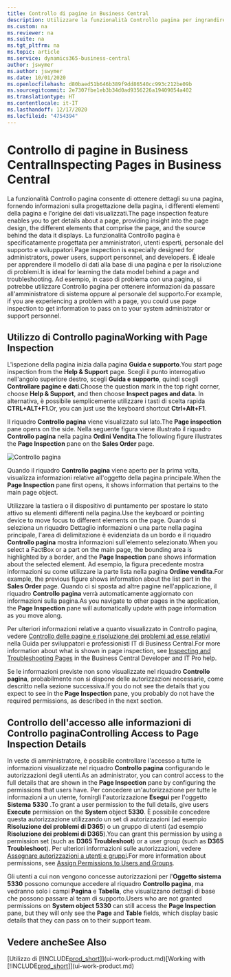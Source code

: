 ```yaml
---
title: Controllo di pagine in Business Central
description: Utilizzare la funzionalità Controllo pagina per ingrandire i dettagli sulla progettazione della pagina e sull'origine dei dati. Controllo pagina è ideale per la risoluzione dei problemi relativi ai dati.
ms.custom: na
ms.reviewer: na
ms.suite: na
ms.tgt_pltfrm: na
ms.topic: article
ms.service: dynamics365-business-central
author: jswymer
ms.author: jswymer
ms.date: 10/01/2020
ms.openlocfilehash: d80baed51b646b389f9dd86540cc993c212be09b
ms.sourcegitcommit: 2e7307fbe1eb3b34d0ad9356226a19409054a402
ms.translationtype: HT
ms.contentlocale: it-IT
ms.lasthandoff: 12/17/2020
ms.locfileid: "4754394"
---
```

# <a name="inspecting-pages-in-business-central"></a><span data-ttu-id="54e57-104">Controllo di pagine in Business Central</span><span class="sxs-lookup"><span data-stu-id="54e57-104">Inspecting Pages in Business Central</span></span>

<span data-ttu-id="54e57-105">La funzionalità Controllo pagina consente di ottenere dettagli su una pagina, fornendo informazioni sulla progettazione della pagina, i differenti elementi della pagina e l'origine dei dati visualizzati.</span><span class="sxs-lookup"><span data-stu-id="54e57-105">The page inspection feature enables you to get details about a page, providing insight into the page design, the different elements that comprise the page, and the source behind the data it displays.</span></span> <span data-ttu-id="54e57-106">La funzionalità Controllo pagina è specificatamente progettata per amministratori, utenti esperti, personale del supporto e sviluppatori.</span><span class="sxs-lookup"><span data-stu-id="54e57-106">Page inspection is especially designed for administrators, power users, support personnel, and developers.</span></span> <span data-ttu-id="54e57-107">È ideale per apprendere il modello di dati alla base di una pagina e per la risoluzione di problemi.</span><span class="sxs-lookup"><span data-stu-id="54e57-107">It is ideal for learning the data model behind a page and troubleshooting.</span></span> <span data-ttu-id="54e57-108">Ad esempio, in caso di problema con una pagina, si potrebbe utilizzare Controllo pagina per ottenere informazioni da passare all'amministratore di sistema oppure al personale del supporto.</span><span class="sxs-lookup"><span data-stu-id="54e57-108">For example, if you are experiencing a problem with a page, you could use page inspection to get information to pass on to your system administrator or support personnel.</span></span>

## <a name="working-with-page-inspection"></a><span data-ttu-id="54e57-109">Utilizzo di Controllo pagina</span><span class="sxs-lookup"><span data-stu-id="54e57-109">Working with Page Inspection</span></span>

<span data-ttu-id="54e57-110">L'ispezione della pagina inizia dalla pagina **Guida e supporto**.</span><span class="sxs-lookup"><span data-stu-id="54e57-110">You start page inspection from the **Help & Support** page.</span></span> <span data-ttu-id="54e57-111">Scegli il punto interrogativo nell'angolo superiore destro, scegli **Guida e supporto**, quindi scegli **Controllare pagine e dati**.</span><span class="sxs-lookup"><span data-stu-id="54e57-111">Choose the question mark in the top right corner, choose **Help & Support**, and then choose **Inspect pages and data**.</span></span> <span data-ttu-id="54e57-112">In alternativa, è possibile semplicemente utilizzare i tasti di scelta rapida **CTRL+ALT+F1**.</span><span class="sxs-lookup"><span data-stu-id="54e57-112">Or, you can just use the keyboard shortcut **Ctrl+Alt+F1**.</span></span>

<span data-ttu-id="54e57-113">Il riquadro **Controllo pagina** viene visualizzato sul lato.</span><span class="sxs-lookup"><span data-stu-id="54e57-113">The **Page inspection** pane opens on the side.</span></span> <span data-ttu-id="54e57-114">Nella seguente figura viene illustrato il riquadro **Controllo pagina** nella pagina **Ordini Vendita**.</span><span class="sxs-lookup"><span data-stu-id="54e57-114">The following figure illustrates the **Page Inspection** pane on the **Sales Order** page.</span></span>

![Controllo pagina](media/page-inspection-example.png)

<span data-ttu-id="54e57-116">Quando il riquadro **Controllo pagina** viene aperto per la prima volta, visualizza informazioni relative all'oggetto della pagina principale.</span><span class="sxs-lookup"><span data-stu-id="54e57-116">When the **Page Inspection** pane first opens, it shows information that pertains to the main page object.</span></span>

<span data-ttu-id="54e57-117">Utilizzare la tastiera o il dispositivo di puntamento per spostare lo stato attivo su elementi differenti nella pagina.</span><span class="sxs-lookup"><span data-stu-id="54e57-117">Use the keyboard or pointing device to move focus to different elements on the page.</span></span> <span data-ttu-id="54e57-118">Quando si seleziona un riquadro Dettaglio informazioni o una parte nella pagina principale, l'area di delimitazione è evidenziata da un bordo e il riquadro **Controllo pagina** mostra informazioni sull'elemento selezionato.</span><span class="sxs-lookup"><span data-stu-id="54e57-118">When you select a FactBox or a part on the main page, the bounding area is highlighted by a border, and the **Page Inspection** pane shows information about the selected element.</span></span> <span data-ttu-id="54e57-119">Ad esempio, la figura precedente mostra informazioni su come utilizzare la parte lista nella pagina **Ordine vendita**.</span><span class="sxs-lookup"><span data-stu-id="54e57-119">For example, the previous figure shows information about the list part in the **Sales Order** page.</span></span> <span data-ttu-id="54e57-120">Quando ci si sposta ad altre pagine nell'applicazione, il riquadro **Controllo pagina** verrà automaticamente aggiornato con informazioni sulla pagina.</span><span class="sxs-lookup"><span data-stu-id="54e57-120">As you navigate to other pages in the application, the **Page Inspection** pane will automatically update with page information as you move along.</span></span>

<span data-ttu-id="54e57-121">Per ulteriori informazioni relative a quanto visualizzato in Controllo pagina, vedere [Controllo delle pagine e risoluzione dei problemi ad esse relativi](/dynamics365/business-central/dev-itpro/developer/devenv-inspecting-pages) nella Guida per sviluppatori e professionisti IT di Business Central.</span><span class="sxs-lookup"><span data-stu-id="54e57-121">For more information about what is shown in page inspection, see [Inspecting and Troubleshooting Pages](/dynamics365/business-central/dev-itpro/developer/devenv-inspecting-pages) in the Business Central Developer and IT Pro help.</span></span>

<span data-ttu-id="54e57-122">Se le informazioni previste non sono visualizzate nel riquadro **Controllo pagina**, probabilmente non si dispone delle autorizzazioni necessarie, come descritto nella sezione successiva.</span><span class="sxs-lookup"><span data-stu-id="54e57-122">If you do not see the details that you expect to see in the **Page Inspection** pane, you probably do not have the required permissions, as described in the next section.</span></span>

## <a name="controlling-access-to-page-inspection-details"></a><span data-ttu-id="54e57-123">Controllo dell'accesso alle informazioni di Controllo pagina</span><span class="sxs-lookup"><span data-stu-id="54e57-123">Controlling Access to Page Inspection Details</span></span>

<span data-ttu-id="54e57-124">In veste di amministratore, è possibile controllare l'accesso a tutte le informazioni visualizzate nel riquadro **Controllo pagina** configurando le autorizzazioni degli utenti.</span><span class="sxs-lookup"><span data-stu-id="54e57-124">As an administrator, you can control access to the full details that are shown in the **Page Inspection** pane by configuring the permissions that users have.</span></span> <span data-ttu-id="54e57-125">Per concedere un'autorizzazione per tutte le informazioni a un utente, fornirgli l'autorizzazione **Esegui** per l'oggetto **Sistema** **5330** .</span><span class="sxs-lookup"><span data-stu-id="54e57-125">To grant a user permission to the full details, give users **Execute** permission on the **System** object **5330**.</span></span> <span data-ttu-id="54e57-126">È possibile concedere questa autorizzazione utilizzando un set di autorizzazioni (ad esempio **Risoluzione dei problemi di D365**) o un gruppo di utenti (ad esempio **Risoluzione dei problemi di D365**).</span><span class="sxs-lookup"><span data-stu-id="54e57-126">You can grant this permission by using a permission set (such as **D365 Troubleshoot**) or a user group (such as **D365 Troubleshoot**).</span></span> <span data-ttu-id="54e57-127">Per ulteriori informazioni sulle autorizzazioni, vedere [Assegnare autorizzazioni a utenti e gruppi](ui-define-granular-permissions.md).</span><span class="sxs-lookup"><span data-stu-id="54e57-127">For more information about permissions, see [Assign Permissions to Users and Groups](ui-define-granular-permissions.md).</span></span>

<span data-ttu-id="54e57-128">Gli utenti a cui non vengono concesse autorizzazioni per l'**Oggetto sistema 5330** possono comunque accedere al riquadro **Controllo pagina**, ma vedranno solo i campi **Pagina** e **Tabella**, che visualizzano dettagli di base che possono passare al team di supporto.</span><span class="sxs-lookup"><span data-stu-id="54e57-128">Users who are not granted permissions on **System object 5330** can still access the **Page Inspection** pane, but they will only see the **Page** and **Table** fields, which display basic details that they can pass on to their support team.</span></span>

## <a name="see-also"></a><span data-ttu-id="54e57-129">Vedere anche</span><span class="sxs-lookup"><span data-stu-id="54e57-129">See Also</span></span>

<span data-ttu-id="54e57-130">[Utilizzo di [!INCLUDE[prod_short](includes/prod_short.md)]](ui-work-product.md)</span><span class="sxs-lookup"><span data-stu-id="54e57-130">[Working with [!INCLUDE[prod_short](includes/prod_short.md)]](ui-work-product.md)</span></span>  
